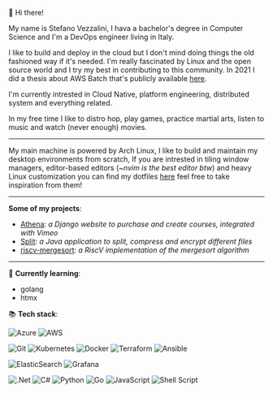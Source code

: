 👋 Hi there!

My name is Stefano Vezzalini, I hava a bachelor's degree in Computer Science and I'm a DevOps engineer living in Italy.

I like to build and deploy in the cloud but I don't mind doing things the old fashioned way if it's needed.
I'm really fascinated by Linux and the open source world and I try my best in contributing to this community. 
In 2021 I did a thesis about AWS Batch that's publicly available [here](https://github.com/vezzalinistefano/vezzalinistefano/blob/main/docs/thesis.pdf).

I'm currently intrested in Cloud Native, platform engineering, distributed system and everything related.

In my free time I like to distro hop, play games, practice martial arts, listen
to music and watch (never enough) movies.

---

My main machine is powered by Arch Linux, I like to build and maintain my desktop environments from scratch,
If you are intrested in tiling window managers, editor-based editors (~_nvim is the best editor btw_) and heavy Linux customization
you can find my dotfiles [here](https://github.com/vezzalinistefano/dotfiles) feel free to take inspiration from them!

---

**Some of my projects**:
- [Athena](https://github.com/vezzalinistefano/Athena): _a Django website to purchase and create courses, integrated with Vimeo_
- [Split](https://github.com/vezzalinistefano/Split): _a Java application to split, compress and encrypt different files_
- [riscv-mergesort](https://github.com/vezzalinistefano/riscv-mergesort): _a RiscV implementation of the mergesort algorithm_

---

🌱 **Currently learning**:
- golang
- htmx

📚 **Tech stack**:

![Azure](https://img.shields.io/badge/azure-%230072C6.svg?style=for-the-badge&logo=microsoftazure&logoColor=white)
![AWS](https://img.shields.io/badge/AWS-%23FF9900.svg?style=for-the-badge&logo=amazon-aws&logoColor=white)

![Git](https://img.shields.io/badge/git-%23F05033.svg?style=for-the-badge&logo=git&logoColor=white)
![Kubernetes](https://img.shields.io/badge/kubernetes-%23326ce5.svg?style=for-the-badge&logo=kubernetes&logoColor=white)
![Docker](https://img.shields.io/badge/docker-%230db7ed.svg?style=for-the-badge&logo=docker&logoColor=white)
![Terraform](https://img.shields.io/badge/terraform-%235835CC.svg?style=for-the-badge&logo=terraform&logoColor=white)
![Ansible](https://img.shields.io/badge/ansible-%231A1918.svg?style=for-the-badge&logo=ansible&logoColor=white)

![ElasticSearch](https://img.shields.io/badge/-ElasticSearch-005571?style=for-the-badge&logo=elasticsearch)
![Grafana](https://img.shields.io/badge/grafana-%23F46800.svg?style=for-the-badge&logo=grafana&logoColor=white)

![.Net](https://img.shields.io/badge/.NET-5C2D91?style=for-the-badge&logo=.net&logoColor=white)
![C#](https://img.shields.io/badge/c%23-%23239120.svg?style=for-the-badge&logo=csharp&logoColor=white)
![Python](https://img.shields.io/badge/python-3670A0?style=for-the-badge&logo=python&logoColor=ffdd54)
![Go](https://img.shields.io/badge/go-%2300ADD8.svg?style=for-the-badge&logo=go&logoColor=white)
![JavaScript](https://img.shields.io/badge/javascript-%23323330.svg?style=for-the-badge&logo=javascript&logoColor=%23F7DF1E)
![Shell Script](https://img.shields.io/badge/shell_script-%23121011.svg?style=for-the-badge&logo=gnu-bash&logoColor=white)

